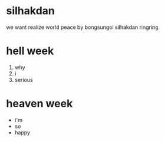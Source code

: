 # silhakdan

we want realize world peace by bongsungol silhakdan
ringring

# hell week

1. why
1. i
1. serious

# heaven week

-   i'm
-   so
-   happy
